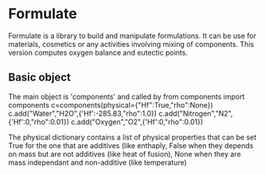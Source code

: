 # Formulate

Formulate is a library to build and manipulate formulations. It can be use for materials, cosmetics or any activities
involving mixing of components. This version computes oxygen balance and eutectic points.

## Basic object
The main object is 'components' and called by
 from components import components
 c=components(physical={"Hf":True,"rho":None})
 c.add("Water","H2O",{'Hf':-285.83,"rho":1.0})
 c.add("Nitrogen","N2",{'Hf':0,"rho":0.01})
 c.add("Oxygen","O2",{'Hf':0,"rho":0.01})
 
The physical dictionary contains a list of physical properties that can be set True for the one that are additives (like enthaply, False when they depends on mass but are not additives (like heat of fusion), None when they are mass independant and non-additive (like temperature)
 
